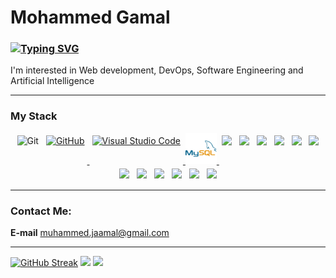 # Mohammed Gamal
### [![Typing SVG](https://readme-typing-svg.herokuapp.com?font=comfortaa&color=016EEA&size=24&width=500&lines=+Software+Engineer;Full-Stack+Web+Developer!;Student;YouTuber)](https://git.io/typing-svg)
I'm interested in Web development, DevOps, Software Engineering and Artificial Intelligence<br>

---
### My Stack

<p align="center">
<img  src="https://cdn.jsdelivr.net/gh/devicons/devicon/icons/git/git-original.svg" alt="Git"  height="40" style="vertical-align:top; margin:4px">
<a href="https://github.com/hardope target="_blank" rel="noreferrer"> 
<img  src="https://encrypted-tbn0.gstatic.com/images?q=tbn:ANd9GcSuZ3SKA8cR3JS27Y_ijrqVSHjoDKjM_bhK7Q&usqp=CAU" alt="GitHub"  height="40" style="vertical-align:top;   margin:4px">
</a>
<a href="https://code.visualstudio.com/download" target="_blank" rel="noreferrer">
<img src="https://cdn.jsdelivr.net/gh/devicons/devicon/icons/vscode/vscode-original.svg" alt="Visual Studio Code" height="40" style="vertical-align:top; margin:4px">
</a>
<a href="https://www.mysql.com/" target="_blank" rel="noreferrer"> <img src="https://raw.githubusercontent.com/devicons/devicon/master/icons/mysql/mysql-original-wordmark.svg" alt="mysql" height="50"/> </a> 
<img src="https://user-images.githubusercontent.com/76790341/190482427-414de214-10ea-4b75-9949-9d2e51c50b09.png" height="40" style="vertical-align:top; margin:4px">
<img src="https://user-images.githubusercontent.com/76790341/190482899-5367a114-82bb-48e4-987e-d371df18d545.png" height="40" style="vertical-align:top; margin:4px">
<img src="https://user-images.githubusercontent.com/76790341/187140476-61664fc5-1562-48a3-a5a5-f2f6d8ac917f.png" height="40" style="vertical-align:top; margin:4px">
<img src="https://user-images.githubusercontent.com/76790341/187141646-76dd8b84-1e63-4b5e-b61d-30040f2573cb.png"height="40" style="vertical-align:top; margin:4px">
<img src="https://github.com/hardope/hardope/assets/76790341/6b3a8d51-5374-4adf-ac87-2f8dd704ce64" height="40" style="vertical-align:top; margin:4px">
<img src="https://user-images.githubusercontent.com/76790341/187142840-1acfcea2-a215-4f56-b11e-216fc8aa885b.png" height="40" style="vertical-align:top; margin:4px">
<img src="https://github.com/hardope/hardope/assets/76790341/bdd1c63a-98bd-45fa-b82e-0f8c44485066" height="40" style="vertical-align:top; margin:4px">
<img src="https://user-images.githubusercontent.com/76790341/187141391-bfad1a42-3cc2-4edd-903b-6d362ee63fc2.png" height="40" style="vertical-align:top; margin:4px">
<img src="https://user-images.githubusercontent.com/76790341/187142293-2280c369-2a56-4dcd-8547-df421d9421fe.png" height="40" style="vertical-align:top; margin:4px">
<img src="https://user-images.githubusercontent.com/76790341/187142409-fa9b3fc9-8e08-4870-b4d9-a630a3505339.png" height="40" style="vertical-align:top; margin:4px">
<img src="https://github.com/hardope/hardope/assets/76790341/66b41f49-af77-496f-ae72-dbd8dcbfa880" height="50" style="vertical-align:top; margin:4px">
<img src="https://github.com/hardope/hardope/assets/76790341/425bdf25-ee62-40f0-a5c9-2c917f1ee9d2" height="50" style="vertical-align:top; margin:4px">
</p>
                                                                                                                                                    
---

### Contact Me: <br>
**E-mail** muhammed.jaamal@gmail.com<br>


---

[![GitHub Streak](https://github-readme-streak-stats.herokuapp.com/?user=hardope)](https://git.io/streak-stats)
<img height="200em" src="https://github-profile-summary-cards.vercel.app/api/cards/repos-per-language?username=hardope"/>
<img height="200em" src="https://github-profile-summary-cards.vercel.app/api/cards/stats?username=hardope&theme=github"/>

<!--
**M0hammed-Gamal/M0hammed-Gamal** is a ✨ _special_ ✨ repository because its `README.md` (this file) appears on your GitHub profile.

Here are some ideas to get you started:

- 🔭 I’m currently working on ...
- 🌱 I’m currently learning ...
- 👯 I’m looking to collaborate on ...
- 🤔 I’m looking for help with ...
- 💬 Ask me about ...
- 📫 How to reach me: ...
- 😄 Pronouns: ...
- ⚡ Fun fact: ...
-->
